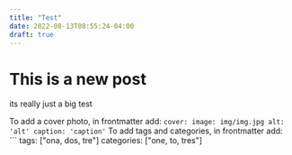 ```yaml
---
title: "Test"
date: 2022-08-13T08:55:24-04:00
draft: true
---
```


# This is a new post

its really just a big test


To add a cover photo, in frontmatter add: 
	``` cover:
				image: img/img.jpg
				alt: 'alt'
				caption: 'caption'
	```
To add tags and categories, in frontmatter add:
	``` tags: ["ona, dos, tre"]
			categories: ["one, to, tres"]

